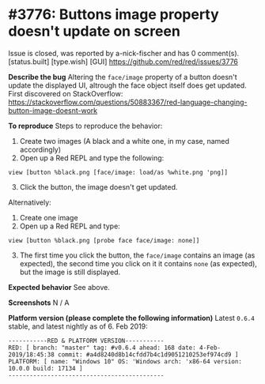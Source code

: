 
#3776: Buttons image property doesn't update on screen
================================================================================
Issue is closed, was reported by a-nick-fischer and has 0 comment(s).
[status.built] [type.wish] [GUI]
<https://github.com/red/red/issues/3776>

**Describe the bug**
Altering the `face/image` property of a button doesn't update the displayed UI, altrough the face object itself does get updated. First discovered on StackOverflow: https://stackoverflow.com/questions/50883367/red-language-changing-button-image-doesnt-work

**To reproduce**
Steps to reproduce the behavior:
1. Create two images (A black and a white one, in my case, named accordingly)
2. Open up a Red REPL and type the following:
```rebol
view [button %black.png [face/image: load/as %white.png 'png]]
```
3. Click the button, the image doesn't get updated.

Alternatively:
1. Create one image
2. Open up a Red REPL and type:
```rebol
view [button %black.png [probe face face/image: none]]
```
3. The first time you click the button, the `face/image` contains an image (as expected), the second time you click on it it contains `none` (as expected), but the image is still displayed.

**Expected behavior**
See above.

**Screenshots**
N / A

**Platform version (please complete the following information)**
Latest `0.6.4` stable, and latest nightly as of 6. Feb 2019:
```
-----------RED & PLATFORM VERSION-----------
RED: [ branch: "master" tag: #v0.6.4 ahead: 168 date: 4-Feb-2019/18:45:38 commit: #a4d8240d8b14cfdd7b4c1d9051210253ef974cd9 ]
PLATFORM: [ name: "Windows 10" OS: 'Windows arch: 'x86-64 version: 10.0.0 build: 17134 ]
--------------------------------------------
```



